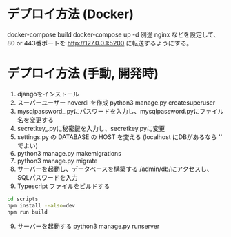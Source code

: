 # デプロイ方法 (Docker)
docker-compose build
docker-compose up -d
別途 nginx などを設定して、80 or 443番ポートを http://127.0.0.1:5200 に転送するようにする。

# デプロイ方法 (手動, 開発時)
1. djangoをインストール
2. スーパーユーザー noverdi を作成
        python3 manage.py createsuperuser
3. mysqlpassword_.pyにパスワードを入力し、mysqlpassword.pyにファイル名を変更する
4. secretkey_.pyに秘密鍵を入力し、secretkey.pyに変更
4. settings.py の DATABASE の HOST を変える (localhost にDBがあるなら '' でよい)
5. python3 manage.py makemigrations
6. python3 manage.py migrate
7. サーバーを起動し、データベースを構築する
   /admin/db/にアクセスし、SQLパスワードを入力
8. Typescript ファイルをビルドする
```bash
cd scripts
npm install --also=dev
npm run build
```
9. サーバーを起動する
    python3 manage.py runserver